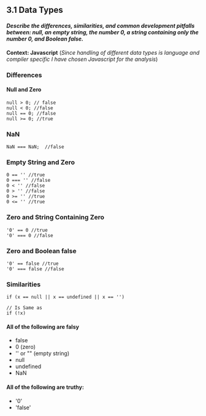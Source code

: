 ## 3.1 Data Types

#### *Describe the differences, similarities, and common development pitfalls between: null, an empty string, the number 0, a string containing only the number 0, and Boolean false.*

**Context: Javascript** (*Since handling of different data types is language and compiler specific I have chosen Javascript for the analysis*) 

### Differences
#### Null and Zero

```
null > 0; // false
null < 0; //false
null == 0; //false
null >= 0; //true
```

### NaN
```
NaN === NaN;  //false
```
### Empty String and Zero
```
0 == '' //true
0 === '' //false
0 < '' //false
0 > '' //false
0 >= '' //true
0 <= '' //true
```

### Zero and String Containing Zero
```
'0' == 0 //true
'0' === 0 //false
```

### Zero and Boolean false
```
'0' == false //true
'0' === false //false
```

### Similarities
```
if (x == null || x == undefined || x == '')

// Is Same as
if (!x)
```

#### All of the following are falsy
- false
- 0 (zero)
- '' or "" (empty string)
- null
- undefined
- NaN

#### All of the following are truthy:
- '0' 
- 'false'

